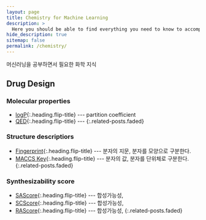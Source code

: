 ```yaml
---
layout: page
title: Chemistry for Machine Learning
description: >
  Here you should be able to find everything you need to know to accomplish the most common tasks when blogging with Hydejack.
hide_description: true
sitemap: false
permalink: /chemistry/
---
```


머신러닝을 공부하면서 필요한 화학 지식


## Drug Design
### Molecular properties
* [logP]{:.heading.flip-title} --- partition coefficient
* [QED]{:.heading.flip-title} --- 
{:.related-posts.faded}

### Structure descriptiors
* [Fingerprint]{:.heading.flip-title} --- 분자의 지문, 분자를 모양으로 구분한다.
* [MACCS Key]{:.heading.flip-title} --- 분자의 값, 분자를 단위체로 구분한다.
{:.related-posts.faded}

### Synthesizability score
* [SAScore]{:.heading.flip-title} --- 합성가능성, 
* [SCScore]{:.heading.flip-title} --- 합성가능성, 
* [RAScore]{:.heading.flip-title} --- 합성가능성, 
{:.related-posts.faded}

[logp]: logp
[QED]: qed
[Fingerprint]: fingerprint
[MACCS Key]: maccskey
[SAScore]: sascore
[SCScore]: scscore
[RAScore]: rascore